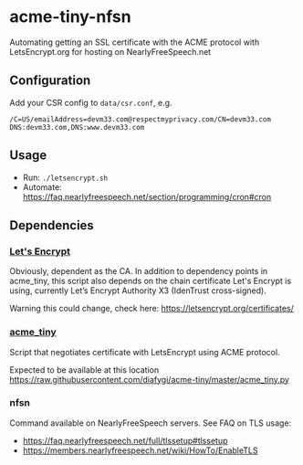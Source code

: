 # acme-tiny-nfsn

Automating getting an SSL certificate with the ACME protocol with LetsEncrypt.org for hosting on NearlyFreeSpeech.net

## Configuration

Add your CSR config to `data/csr.conf`, e.g.

```
/C=US/emailAddress=devm33.com@respectmyprivacy.com/CN=devm33.com
DNS:devm33.com,DNS:www.devm33.com
````

## Usage

- Run: `./letsencrypt.sh`
- Automate: <https://faq.nearlyfreespeech.net/section/programming/cron#cron>

## Dependencies

### [Let's Encrypt](https://letsencrypt.org/)

Obviously, dependent as the CA. In addition to dependency points in acme_tiny,
this script also depends on the chain certificate Let's Encrypt is using,
currently Let’s Encrypt Authority X3 (IdenTrust cross-signed).

Warning this could change, check here: <https://letsencrypt.org/certificates/>

### [acme_tiny](https://github.com/diafygi/acme-tiny)

Script that negotiates certificate with LetsEncrypt using ACME protocol.

Expected to be available at this location
<https://raw.githubusercontent.com/diafygi/acme-tiny/master/acme_tiny.py>

### nfsn

Command available on NearlyFreeSpeech servers. See FAQ on TLS usage:

- <https://faq.nearlyfreespeech.net/full/tlssetup#tlssetup>
- <https://members.nearlyfreespeech.net/wiki/HowTo/EnableTLS>
